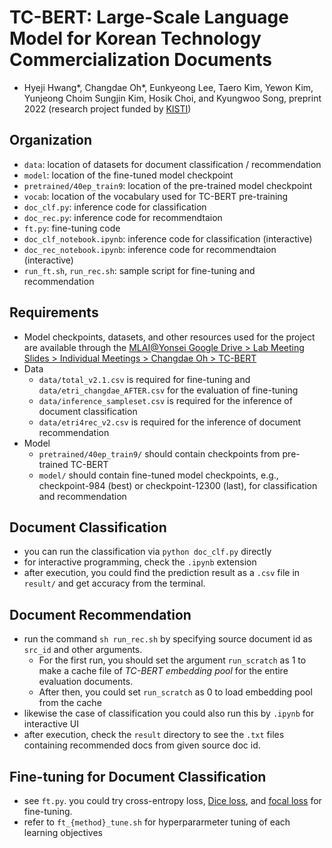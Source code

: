 # TC-BERT: Large-Scale Language Model for Korean Technology Commercialization Documents
* Hyeji Hwang*, Changdae Oh*, Eunkyeong Lee, Taero Kim, Yewon Kim, Yunjeong Choim Sungjin Kim, Hosik Choi, and Kyungwoo Song, preprint 2022 (research project funded by [KISTI](https://www.kisti.re.kr/eng/))


## Organization
* `data`: location of datasets for document classification / recommendation
* `model`: location of the fine-tuned model checkpoint
* `pretrained/40ep_train9`: location of the pre-trained model checkpoint
* `vocab`: location of the vocabulary used for TC-BERT pre-training
* `doc_clf.py`: inference code for classification
* `doc_rec.py`: inference code for recommendtaion
* `ft.py`: fine-tuning code
* `doc_clf_notebook.ipynb`: inference code for classification (interactive)
* `doc_rec_notebook.ipynb`: inference code for recommendtaion (interactive)
* `run_ft.sh`, `run_rec.sh`: sample script for fine-tuning and recommendation

## Requirements
* Model checkpoints, datasets, and other resources used for the project are available through the [MLAI@Yonsei Google Drive > Lab Meeting Slides > Individual Meetings > Changdae Oh > TC-BERT](https://drive.google.com/drive/folders/1NtChpBcV-_42ujvrV0YELQ4Mmfg61Jwh?usp=sharing)
* Data
  * `data/total_v2.1.csv` is required for fine-tuning and `data/etri_changdae_AFTER.csv` for the evaluation of fine-tuning
  * `data/inference_sampleset.csv` is required for the inference of document classification
  * `data/etri4rec_v2.csv` is required for the inference of document recommendation
* Model
  * `pretrained/40ep_train9/` should contain checkpoints from pre-trained TC-BERT
  * `model/` should contain fine-tuned model checkpoints, e.g., checkpoint-984 (best) or checkpoint-12300 (last), for classification and recommendation

## Document Classification
* you can run the classification via `python doc_clf.py` directly
* for interactive programming, check the `.ipynb` extension 
* after execution, you could find the prediction result as a `.csv` file in `result/` and get accuracy from the terminal.

## Document Recommendation
* run the command `sh run_rec.sh` by specifying source document id as `src_id` and other arguments.
  * For the first run, you should set the argument `run_scratch` as 1 to make a cache file of *TC-BERT embedding pool* for the entire evaluation documents.
  * After then, you could set `run_scratch` as 0 to load embedding pool from the cache
* likewise the case of classification you could also run this by `.ipynb` for interactive UI
* after execution, check the `result` directory to see the `.txt` files containing recommended docs from given source doc id.

## Fine-tuning for Document Classification
* see `ft.py`. you could try cross-entropy loss, [Dice loss](https://arxiv.org/abs/1707.03237v3), and [focal loss](https://arxiv.org/abs/1708.02002) for fine-tuning.
* refer to `ft_{method}_tune.sh` for hyperpararmeter tuning of each learning objectives
